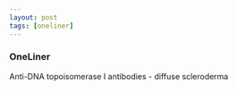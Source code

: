 ```yaml
---
layout: post
tags: [oneliner]
---
```



### OneLiner

Anti-DNA topoisomerase I antibodies - diffuse scleroderma
